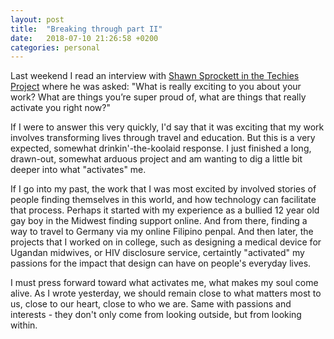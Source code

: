 ```yaml
---
layout: post
title:  "Breaking through part II"
date:   2018-07-10 21:26:58 +0200
categories: personal
---
```


<!-- ![Building a fence](/assets/images/fenceBlogPost.jpg){: .after-title }
<br/><br/> -->

Last weekend I read an interview with [Shawn Sprockett in the Techies Project](https://techiesproject.com/shawn-sprockett/) where he was asked: "What is really exciting to you about your work? What are things you’re super proud of, what are things that really activate you right now?"

If I were to answer this very quickly, I'd say that it was exciting that my work involves transforming lives through travel and education. But this is a very expected, somewhat drinkin'-the-koolaid response. I just finished a long, drawn-out, somewhat arduous project and am wanting to dig a little bit deeper into what "activates" me.

If I go into my past, the work that I was most excited by involved stories of people finding themselves in this world, and how technology can facilitate that process. Perhaps it started with my experience as a bullied 12 year old gay boy in the Midwest finding support online. And from there, finding a way to travel to Germany via my online Filipino penpal. And then later, the projects that I worked on in college, such as designing a medical device for Ugandan midwives, or HIV disclosure service, certaintly "activated" my passions for the impact that design can have on people's everyday lives.

I must press forward toward what activates me, what makes my soul come alive. As I wrote yesterday, we should remain close to what matters most to us, close to our heart, close to who we are. Same with passions and interests - they don't only come from looking outside, but from looking within.